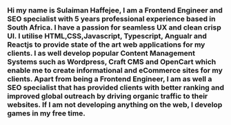 ### Hi my name is Sulaiman Haffejee, I am a Frontend Engineer and SEO specialist with 5 years professional experience based in South Africa. I have a passion for seamless UX and clean crisp UI. I utilise HTML,CSS,Javascript, Typescript, Angualr and Reactjs to provide state of the art web applications for my clients. I as well develop popular Content Management Systems such as Wordpress, Craft CMS and OpenCart which enable me to create informational and eCommerce sites for my clients. Apart from being a Frontend Engineer, I am as well a SEO specialist that has provided clients with better ranking and improved global outreach by driving organic traffic to their websites. If I am not developing anything on the web, I develop games in my free time.

<!--
**SulaimanHaffejee/sulaimanhaffejee** is a ✨ _special_ ✨ repository because its `README.md` (this file) appears on your GitHub profile.

Here are some ideas to get you started:

- 🔭 I’m currently working on ...
- 🌱 I’m currently learning ...
- 👯 I’m looking to collaborate on ...
- 🤔 I’m looking for help with ...
- 💬 Ask me about ...
- 📫 How to reach me: ...
- 😄 Pronouns: ...
- ⚡ Fun fact: ...
-->
